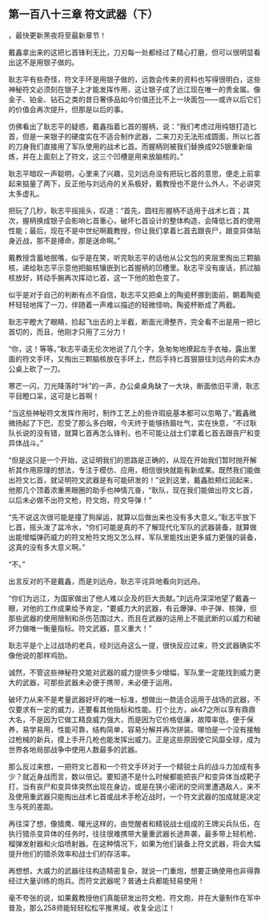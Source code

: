## 第一百八十三章 符文武器（下）
，最快更新黑夜将至最新章节！

戴鑫拿出来的这把匕首锋利无比，刀刃每一处都经过了精心打磨，但可以很明显看出这不是用银子做的。

耿志平有些奇怪，符文手环是用银子做的，远救会传来的资料也写得很明白，这些神秘符文必须刻在银子上才能发挥作用，这让银子成了远江现在唯一的贵金属。像金子、铂金、钻石之类的昔日奢侈品如今价值还比不上一块面包――或许以后它们的价值会再次提升，但那是以后的事。

仿佛看出了耿志平的疑惑，戴鑫指着匕首的握柄，说：“我们考虑过用纯银打造匕首，但是一来银子的硬度实在不适合制作武器，二来刀刃无法形成圆面，所以匕首的刀身我们直接用了军队使用的战术匕首。而握柄则被我们替换成925银重新熔炼，并在上面刻上了符文，这三个凹槽是用来放脑核的。”

耿志平暗叹一声聪明，心里来了兴趣，见刘远舟没有把玩匕首的意思，便走上前拿起来掂量了两下，反正他与刘远舟的关系极好，戴教授也不是什么外人，不必讲究太多虚礼。

把玩了几秒，耿志平摇摇头，叹道：“首先，圆柱形握柄不适用于战术匕首；其次，握柄换成银子会影响匕首重心，破坏匕首设计的整体构造，会降低匕首的使用性能；最后，现在不是中世纪啊戴教授，你让我们拿着匕首去跟丧尸，跟变异体贴身近战，那不是搏命，那是送命啊。”

戴教授含蓄地抿嘴，似乎是在笑，听完耿志平的话他从公文包的夹层里掏出三颗脑核，递给耿志平示意他把脑核镶嵌到匕首握柄的凹槽里。耿志平没有废话，抓过脑核放好，转动手腕再次挥动匕首，这一下他的脸色变了。

似乎是对于自己的判断有点不自信，耿志平又把桌上的陶瓷杯挪到面前，朝着陶瓷杯轻轻地挥了一刀，伴随着一声难以描述的轻微怪响，陶瓷杯断成了两截。

耿志平瞪大了眼睛，捡起飞出去的上半截，断面光滑整齐，完全看不出是用一把匕首切的，而且，他刚才只用了三分力！

“你，这！等等。”耿志平语无伦次地说了几个字，急匆匆地撩起左手衣袖，露出里面的符文手环，又掏出三颗脑核放在手环上，然后手持匕首狠狠往刘远舟的实木办公桌上砍了一刀。

寒芒一闪，刀光降落时“咔”的一声，办公桌桌角缺了一大块，断面依旧平滑，耿志平目瞪口呆，这可是匕首啊！

“当这些神秘符文发挥作用时，制作工艺上的些许瑕疵基本都可以忽略了。”戴鑫微微扬起了下巴，忍受了那么多白眼，今天终于能够扬眉吐气，实在快意，“不过耿队长说的没有错，就算匕首再怎么锋利，也不可能让战士们拿着匕首去跟丧尸和变异体战斗。”

“但是这只是一个开始，这证明我们的思路是正确的，从现在开始我们暂时抛开解析其作用原理的想法，专注于模仿、应用，相信很快就能有新成果。既然我们能做出符文匕首，就证明符文武器是有可能研发的！”说到这里，戴鑫脸颊红润起来，他那几个顶着浓重黑眼圈的助手也神情亢奋，“耿队，现在我们能做出符文匕首，以后未必做不出符文枪，符文炮，符文导弹！”

“先不说这次很可能是撞了狗屎运，就算以后做出来也没有多大意义。”耿志平放下匕首，摇头泼了盆冷水，“你们可能是真的不了解现代化军队的武器装备，就算做出能增幅弹药威力的符文枪符文炮又怎么样，军队里能找出更多威力更强的装备，这真的没有多大意义啊。”

“不。”

出言反对的不是戴鑫，而是刘远舟，耿志平诧异地看向刘远舟。

“你们为远江，为国家做出了他人难以企及的巨大贡献。”刘远舟深深地望了戴鑫一眼，对他的工作成果给予肯定，“要威力大的武器，有云爆弹、中子弹、核弹，但那些武器的使用限制和杀伤范围过大，而且在武器的运用上不能武断的以威力和破坏力做唯一衡量指标。符文武器，意义重大！”

耿志平是个上过战场的老兵，经刘远舟这么一提，很快反应过来，符文武器确实不像他说的那样鸡肋。

诚然，不管这些神秘符文能对武器的威力提供多少增幅，军队里一定能找到威力更大的武器，可那些武器未必便于携带，未必便于运用。

破坏力从来不是考量武器好坏的唯一标准，想做出一款适合运用于战场的武器，不仅要求有一定的威力，还要看其他指标和性能。打个比方，ak47之所以享有鼎鼎大名，不是因为它做工精良威力强大，而是因为它价格低廉，故障率低，便于保养，易学易用，性能可靠，结构简单，容易分解并再次拼装。哪怕是一个没有接触过枪械的新兵，摸上手开几枪也能发挥出威力。正是这些原因使它风靡全球，成为世界各地局部战争中使用人数最多的武器。

那么反过来想，一把符文匕首和一个符文手环对于一个精锐士兵的战斗力加成有多少？就近身战而言，数以倍记。要知道不是什么时候都能把丧尸和变异体当成靶子打，当有丧尸和变异体突然出现在身边，或是在狭小密闭的空间里遭遇敌人，来不及使用重武器只能掏出战术匕首或战术手枪近战时，一个符文武器的加成就是决定生与死的差距。

再往深了想，像猎鹰、曙光这样的，由觉醒者和精锐战士组成的王牌尖兵队伍，在执行猎杀变异体的任务时，往往很难携带大量重武器长途奔袭，最多带上轻机枪、榴弹发射器和火焰喷射器。在这种情况下，如果为他们装备上符文武器，将会大幅提升他们的猎杀效率和战士们的存活率。

再想想，大威力的武器往往构造精密复杂，就说一门重炮，想要正确使用也非得靠经过大量训练的炮兵。而符文武器呢？普通士兵都能轻易使用！

毫不夸张的说，如果戴教授他们真能研发出符文枪、符文炮，并在大量制作在军中普及，那么258师能轻轻松松平推黑域，收复全远江！

